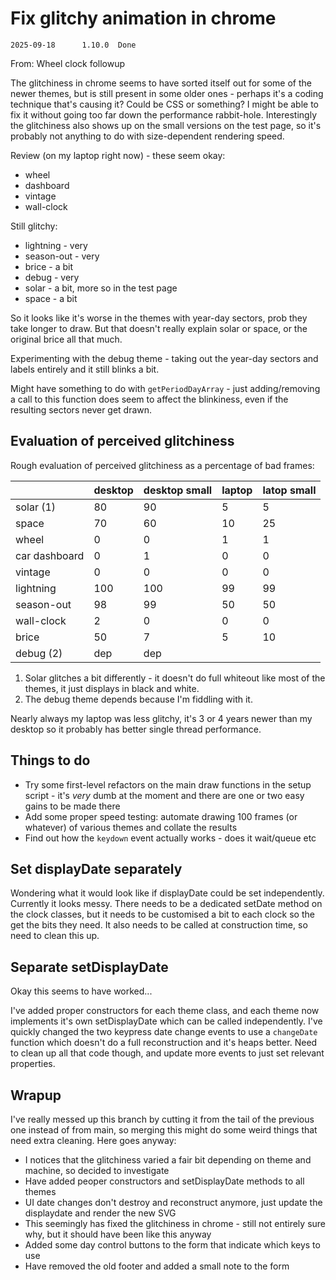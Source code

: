 Fix glitchy animation in chrome
===============================

```
2025-09-18		1.10.0	Done
```


From: Wheel clock followup


The glitchiness in chrome seems to have sorted itself out for some of the newer themes, but is still present in some older ones - perhaps it's a coding technique that's causing it?
Could be CSS or something?
I might be able to fix it without going too far down the performance rabbit-hole.
Interestingly the glitchiness also shows up on the small versions on the test page, so it's probably not anything to do with size-dependent rendering speed.

Review (on my laptop right now) - these seem okay:
* wheel
* dashboard
* vintage
* wall-clock

Still glitchy:
* lightning - very
* season-out - very
* brice  - a bit
* debug - very
* solar  - a bit, more so in the test page
* space  - a bit

So it looks like it's worse in the themes with year-day sectors, prob they take longer to draw.
But that doesn't really explain solar or space, or the original brice all that much.

Experimenting with the debug theme - taking out the year-day sectors and labels entirely and it still blinks a bit.


Might have something to do with `getPeriodDayArray` - just adding/removing a call to this function does seem to affect the blinkiness, even if the resulting sectors never get drawn.



Evaluation of perceived glitchiness
-----------------------------------

Rough evaluation of perceived glitchiness as a percentage of bad frames:

|				|	desktop	|	desktop small	|	laptop	|	latop small	|
|---------------|-----------|-------------------|-----------|---------------|
| solar (1)		|		80	|			90		|		5	|			5	|
| space			|		70	|			60		|		10	|			25	|
| wheel			|		0	|			0		|		1	|			1	|
| car dashboard	|		0	|			1		|		0	|			0	|
| vintage		|		0	|			0		|		0	|			0	|
| lightning		|		100	|			100		|		99	|			99	|
| season-out	|		98	|			99		|		50	|			50	|
| wall-clock	|		2	|			0		|		0	|			0	|
| brice			|		50	|			7		|		5	|			10	|
| debug (2)		|		dep	|			dep		|			|				|


1. Solar glitches a bit differently - it doesn't do full whiteout like most of the themes, it just displays in black and white.
2. The debug theme depends because I'm fiddling with it.

Nearly always my laptop was less glitchy, it's 3 or 4 years newer than my desktop so it probably has better single thread performance.



Things to do
------------

* Try some first-level refactors on the main draw functions in the setup script - it's *very* dumb at the moment and there are one or two easy gains to be made there
* Add some proper speed testing: automate drawing 100 frames (or whatever) of various themes and collate the results
* Find out how the `keydown` event actually works  - does it wait/queue etc




Set displayDate separately
--------------------------

Wondering what it would look like if displayDate could be set independently.
Currently it looks messy.
There needs to be a dedicated setDate method on the clock classes, but it needs to be customised a bit to each clock so the get the bits they need.
It also needs to be called at construction time, so need to clean this up.


Separate setDisplayDate
-----------------------

Okay this seems to have worked...

I've added proper constructors for each theme class, and each theme now implements it's own setDisplayDate which can be called independently.
I've quickly changed the two keypress date change events to use a `changeDate` function which doesn't do a full reconstruction and it's heaps better.
Need to clean up all that code though, and update more events to just set relevant properties.



Wrapup
------

I've really messed up this branch by cutting it from the tail of the previous one instead of from main, so merging this might do some weird things that need extra cleaning.
Here goes anyway:

* I notices that the glitchiness varied a fair bit depending on theme and machine, so decided to investigate
* Have added peoper constructors and setDisplayDate methods to all themes
* UI date changes don't destroy and reconstruct anymore, just update the displaydate and render the new SVG
* This seemingly has fixed the glitchiness in chrome - still not entirely sure why, but it should have been like this anyway
* Added some day control buttons to the form that indicate which keys to use
* Have removed the old footer and added a small note to the form


